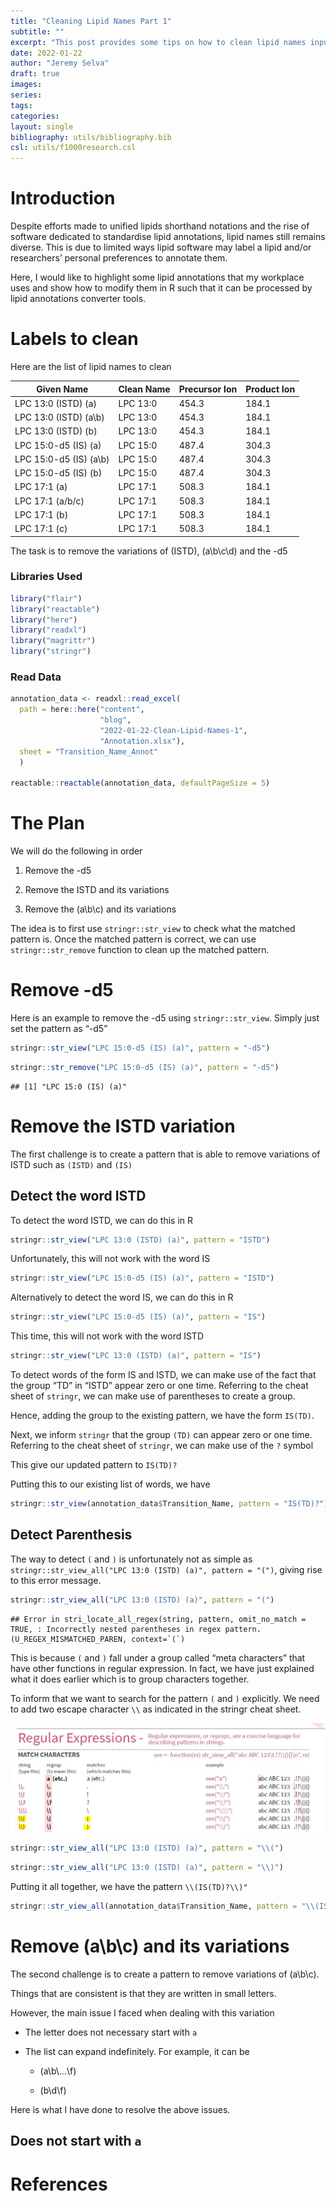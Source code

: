 ```yaml
---
title: "Cleaning Lipid Names Part 1"
subtitle: ""
excerpt: "This post provides some tips on how to clean lipid names input suited for some current nomenclature tools using R"
date: 2022-01-22
author: "Jeremy Selva"
draft: true
images:
series:
tags:
categories:
layout: single
bibliography: utils/bibliography.bib
csl: utils/f1000research.csl
---
```


<script src="{{< blogdown/postref >}}index_files/core-js/shim.min.js"></script>
<script src="{{< blogdown/postref >}}index_files/react/react.min.js"></script>
<script src="{{< blogdown/postref >}}index_files/react/react-dom.min.js"></script>
<script src="{{< blogdown/postref >}}index_files/reactwidget/react-tools.js"></script>
<script src="{{< blogdown/postref >}}index_files/htmlwidgets/htmlwidgets.js"></script>
<script src="{{< blogdown/postref >}}index_files/reactable-binding/reactable.js"></script>
<script src="{{< blogdown/postref >}}index_files/htmlwidgets/htmlwidgets.js"></script>
<link href="{{< blogdown/postref >}}index_files/str_view/str_view.css" rel="stylesheet" />
<script src="{{< blogdown/postref >}}index_files/str_view-binding/str_view.js"></script>
<script src="{{< blogdown/postref >}}index_files/htmlwidgets/htmlwidgets.js"></script>
<link href="{{< blogdown/postref >}}index_files/str_view/str_view.css" rel="stylesheet" />
<script src="{{< blogdown/postref >}}index_files/str_view-binding/str_view.js"></script>
<script src="{{< blogdown/postref >}}index_files/htmlwidgets/htmlwidgets.js"></script>
<link href="{{< blogdown/postref >}}index_files/str_view/str_view.css" rel="stylesheet" />
<script src="{{< blogdown/postref >}}index_files/str_view-binding/str_view.js"></script>
<script src="{{< blogdown/postref >}}index_files/htmlwidgets/htmlwidgets.js"></script>
<link href="{{< blogdown/postref >}}index_files/str_view/str_view.css" rel="stylesheet" />
<script src="{{< blogdown/postref >}}index_files/str_view-binding/str_view.js"></script>
<script src="{{< blogdown/postref >}}index_files/htmlwidgets/htmlwidgets.js"></script>
<link href="{{< blogdown/postref >}}index_files/str_view/str_view.css" rel="stylesheet" />
<script src="{{< blogdown/postref >}}index_files/str_view-binding/str_view.js"></script>
<script src="{{< blogdown/postref >}}index_files/htmlwidgets/htmlwidgets.js"></script>
<link href="{{< blogdown/postref >}}index_files/str_view/str_view.css" rel="stylesheet" />
<script src="{{< blogdown/postref >}}index_files/str_view-binding/str_view.js"></script>
<script src="{{< blogdown/postref >}}index_files/htmlwidgets/htmlwidgets.js"></script>
<link href="{{< blogdown/postref >}}index_files/str_view/str_view.css" rel="stylesheet" />
<script src="{{< blogdown/postref >}}index_files/str_view-binding/str_view.js"></script>
<script src="{{< blogdown/postref >}}index_files/htmlwidgets/htmlwidgets.js"></script>
<link href="{{< blogdown/postref >}}index_files/str_view/str_view.css" rel="stylesheet" />
<script src="{{< blogdown/postref >}}index_files/str_view-binding/str_view.js"></script>
<script src="{{< blogdown/postref >}}index_files/htmlwidgets/htmlwidgets.js"></script>
<link href="{{< blogdown/postref >}}index_files/str_view/str_view.css" rel="stylesheet" />
<script src="{{< blogdown/postref >}}index_files/str_view-binding/str_view.js"></script>

# Introduction

Despite efforts made to unified lipids shorthand notations and the rise of software dedicated to standardise lipid annotations, lipid names still remains diverse. This is due to limited ways lipid software may label a lipid and/or researchers’ personal preferences to annotate them.

Here, I would like to highlight some lipid annotations that my workplace uses and show how to modify them in R such that it can be processed by lipid annotations converter tools.

# Labels to clean

Here are the list of lipid names to clean

| Given Name              | Clean Name | Precursor Ion | Product Ion |
|-------------------------|------------|---------------|-------------|
| LPC 13:0 (ISTD) (a)     | LPC 13:0   | 454.3         | 184.1       |
| LPC 13:0 (ISTD) (a\\b)  | LPC 13:0   | 454.3         | 184.1       |
| LPC 13:0 (ISTD) (b)     | LPC 13:0   | 454.3         | 184.1       |
| LPC 15:0-d5 (IS) (a)    | LPC 15:0   | 487.4         | 304.3       |
| LPC 15:0-d5 (IS) (a\\b) | LPC 15:0   | 487.4         | 304.3       |
| LPC 15:0-d5 (IS) (b)    | LPC 15:0   | 487.4         | 304.3       |
| LPC 17:1 (a)            | LPC 17:1   | 508.3         | 184.1       |
| LPC 17:1 (a/b/c)        | LPC 17:1   | 508.3         | 184.1       |
| LPC 17:1 (b)            | LPC 17:1   | 508.3         | 184.1       |
| LPC 17:1 (c)            | LPC 17:1   | 508.3         | 184.1       |

The task is to remove the variations of (ISTD), (a\\b\\c\\d) and the -d5

### Libraries Used

``` r
library("flair")
library("reactable")
library("here")
library("readxl")
library("magrittr")
library("stringr")
```

### Read Data

``` r
annotation_data <- readxl::read_excel(
  path = here::here("content", 
                    "blog",
                    "2022-01-22-Clean-Lipid-Names-1",
                    "Annotation.xlsx"),
  sheet = "Transition_Name_Annot"
  )

reactable::reactable(annotation_data, defaultPageSize = 5)
```

<div id="htmlwidget-1" class="reactable html-widget" style="width:auto;height:auto;"></div>
<script type="application/json" data-for="htmlwidget-1">{"x":{"tag":{"name":"Reactable","attribs":{"data":{"Transition_Name":["LPC 13:0 (ISTD) (a)","LPC 13:0 (ISTD) (a\\b)","LPC 13:0 (ISTD) (b)","LPC 15:0-d5 (IS) (a)","LPC 15:0-d5 (IS) (a\\b)","LPC 15:0-d5 (IS) (b)","LPC 17:1 (a)","LPC 17:1 (a/b/c)","LPC 17:1 (b)","LPC 17:1 (c)"],"Precursor Ion":[454.3,454.3,454.3,487.4,487.4,487.4,508.3,508.3,508.3,508.3],"Product Ion":[184.1,184.1,184.1,304.3,304.3,304.3,184.1,184.1,184.1,184.1]},"columns":[{"accessor":"Transition_Name","name":"Transition_Name","type":"character"},{"accessor":"Precursor Ion","name":"Precursor Ion","type":"numeric"},{"accessor":"Product Ion","name":"Product Ion","type":"numeric"}],"defaultPageSize":5,"paginationType":"numbers","showPageInfo":true,"minRows":1,"dataKey":"735619341f0c70cc6c36cf6011d0831c","key":"735619341f0c70cc6c36cf6011d0831c"},"children":[]},"class":"reactR_markup"},"evals":[],"jsHooks":[]}</script>

# The Plan

We will do the following in order

1.  Remove the -d5

2.  Remove the ISTD and its variations

3.  Remove the (a\\b\\c) and its variations

The idea is to first use `stringr::str_view` to check what the matched pattern is. Once the matched pattern is correct, we can use `stringr::str_remove` function to clean up the matched pattern.

# Remove -d5

Here is an example to remove the -d5 using `stringr::str_view`. Simply just set the pattern as “-d5”

``` r
stringr::str_view("LPC 15:0-d5 (IS) (a)", pattern = "-d5")
```

<div id="htmlwidget-2" style="width:960px;height:100%;" class="str_view html-widget"></div>
<script type="application/json" data-for="htmlwidget-2">{"x":{"html":"<ul>\n  <li>LPC 15:0<span class='match'>-d5<\/span> (IS) (a)<\/li>\n<\/ul>"},"evals":[],"jsHooks":[]}</script>

``` r
stringr::str_remove("LPC 15:0-d5 (IS) (a)", pattern = "-d5")
```

    ## [1] "LPC 15:0 (IS) (a)"

# Remove the ISTD variation

The first challenge is to create a pattern that is able to remove variations of ISTD such as `(ISTD)` and `(IS)`

## Detect the word ISTD

To detect the word ISTD, we can do this in R

``` r
stringr::str_view("LPC 13:0 (ISTD) (a)", pattern = "ISTD")
```

<div id="htmlwidget-3" style="width:960px;height:100%;" class="str_view html-widget"></div>
<script type="application/json" data-for="htmlwidget-3">{"x":{"html":"<ul>\n  <li>LPC 13:0 (<span class='match'>ISTD<\/span>) (a)<\/li>\n<\/ul>"},"evals":[],"jsHooks":[]}</script>

Unfortunately, this will not work with the word IS

``` r
stringr::str_view("LPC 15:0-d5 (IS) (a)", pattern = "ISTD")
```

<div id="htmlwidget-4" style="width:960px;height:100%;" class="str_view html-widget"></div>
<script type="application/json" data-for="htmlwidget-4">{"x":{"html":"<ul>\n  <li>LPC 15:0-d5 (IS) (a)<\/li>\n<\/ul>"},"evals":[],"jsHooks":[]}</script>

Alternatively to detect the word IS, we can do this in R

``` r
stringr::str_view("LPC 15:0-d5 (IS) (a)", pattern = "IS")
```

<div id="htmlwidget-5" style="width:960px;height:100%;" class="str_view html-widget"></div>
<script type="application/json" data-for="htmlwidget-5">{"x":{"html":"<ul>\n  <li>LPC 15:0-d5 (<span class='match'>IS<\/span>) (a)<\/li>\n<\/ul>"},"evals":[],"jsHooks":[]}</script>

This time, this will not work with the word ISTD

``` r
stringr::str_view("LPC 13:0 (ISTD) (a)", pattern = "IS")
```

<div id="htmlwidget-6" style="width:960px;height:100%;" class="str_view html-widget"></div>
<script type="application/json" data-for="htmlwidget-6">{"x":{"html":"<ul>\n  <li>LPC 13:0 (<span class='match'>IS<\/span>TD) (a)<\/li>\n<\/ul>"},"evals":[],"jsHooks":[]}</script>

To detect words of the form IS and ISTD, we can make use of the fact that the group “TD” in “ISTD” appear zero or one time. Referring to the cheat sheet of `stringr`, we can make use of parentheses to create a group.

Hence, adding the group to the existing pattern, we have the form `IS(TD)`.

Next, we inform `stringr` that the group `(TD)` can appear zero or one time. Referring to the cheat sheet of `stringr`, we can make use of the `?` symbol

This give our updated pattern to `IS(TD)?`

Putting this to our existing list of words, we have

``` r
stringr::str_view(annotation_data$Transition_Name, pattern = "IS(TD)?")
```

<div id="htmlwidget-7" style="width:960px;height:100%;" class="str_view html-widget"></div>
<script type="application/json" data-for="htmlwidget-7">{"x":{"html":"<ul>\n  <li>LPC 13:0 (<span class='match'>ISTD<\/span>) (a)<\/li>\n  <li>LPC 13:0 (<span class='match'>ISTD<\/span>) (a\\b)<\/li>\n  <li>LPC 13:0 (<span class='match'>ISTD<\/span>) (b)<\/li>\n  <li>LPC 15:0-d5 (<span class='match'>IS<\/span>) (a)<\/li>\n  <li>LPC 15:0-d5 (<span class='match'>IS<\/span>) (a\\b)<\/li>\n  <li>LPC 15:0-d5 (<span class='match'>IS<\/span>) (b)<\/li>\n  <li>LPC 17:1 (a)<\/li>\n  <li>LPC 17:1 (a/b/c)<\/li>\n  <li>LPC 17:1 (b)<\/li>\n  <li>LPC 17:1 (c)<\/li>\n<\/ul>"},"evals":[],"jsHooks":[]}</script>

## Detect Parenthesis

The way to detect `(` and `)` is unfortunately not as simple as `stringr::str_view_all("LPC 13:0 (ISTD) (a)", pattern = "(")`, giving rise to this error message.

``` r
stringr::str_view_all("LPC 13:0 (ISTD) (a)", pattern = "(")
```

    ## Error in stri_locate_all_regex(string, pattern, omit_no_match = TRUE, : Incorrectly nested parentheses in regex pattern. (U_REGEX_MISMATCHED_PAREN, context=`(`)

This is because `(` and `)` fall under a group called “meta characters” that have other functions in regular expression. In fact, we have just explained what it does earlier which is to group characters together.

To inform that we want to search for the pattern `(` and `)` explicitly. We need to add two escape character `\\` as indicated in the stringr cheat sheet.

![parenthesis](parenthesis.jpg)

``` r
stringr::str_view_all("LPC 13:0 (ISTD) (a)", pattern = "\\(")
```

<div id="htmlwidget-8" style="width:960px;height:100%;" class="str_view html-widget"></div>
<script type="application/json" data-for="htmlwidget-8">{"x":{"html":"<ul>\n  <li>LPC 13:0 <span class='match'>(<\/span>ISTD) <span class='match'>(<\/span>a)<\/li>\n<\/ul>"},"evals":[],"jsHooks":[]}</script>

``` r
stringr::str_view_all("LPC 13:0 (ISTD) (a)", pattern = "\\)")
```

<div id="htmlwidget-9" style="width:960px;height:100%;" class="str_view html-widget"></div>
<script type="application/json" data-for="htmlwidget-9">{"x":{"html":"<ul>\n  <li>LPC 13:0 (ISTD<span class='match'>)<\/span> (a<span class='match'>)<\/span><\/li>\n<\/ul>"},"evals":[],"jsHooks":[]}</script>

Putting it all together, we have the pattern `\\(IS(TD)?\\)"`

``` r
stringr::str_view_all(annotation_data$Transition_Name, pattern = "\\(IS(TD)?\\)")
```

<div id="htmlwidget-10" style="width:960px;height:100%;" class="str_view html-widget"></div>
<script type="application/json" data-for="htmlwidget-10">{"x":{"html":"<ul>\n  <li>LPC 13:0 <span class='match'>(ISTD)<\/span> (a)<\/li>\n  <li>LPC 13:0 <span class='match'>(ISTD)<\/span> (a\\b)<\/li>\n  <li>LPC 13:0 <span class='match'>(ISTD)<\/span> (b)<\/li>\n  <li>LPC 15:0-d5 <span class='match'>(IS)<\/span> (a)<\/li>\n  <li>LPC 15:0-d5 <span class='match'>(IS)<\/span> (a\\b)<\/li>\n  <li>LPC 15:0-d5 <span class='match'>(IS)<\/span> (b)<\/li>\n  <li>LPC 17:1 (a)<\/li>\n  <li>LPC 17:1 (a/b/c)<\/li>\n  <li>LPC 17:1 (b)<\/li>\n  <li>LPC 17:1 (c)<\/li>\n<\/ul>"},"evals":[],"jsHooks":[]}</script>

# Remove (a\\b\\c) and its variations

The second challenge is to create a pattern to remove variations of (a\\b\\c).

Things that are consistent is that they are written in small letters.

However, the main issue I faced when dealing with this variation

-   The letter does not necessary start with `a`

-   The list can expand indefinitely. For example, it can be

    -   (a\\b\\…\\f)

    -   (b\\d\\f)

Here is what I have done to resolve the above issues.

## Does not start with `a`

# References
